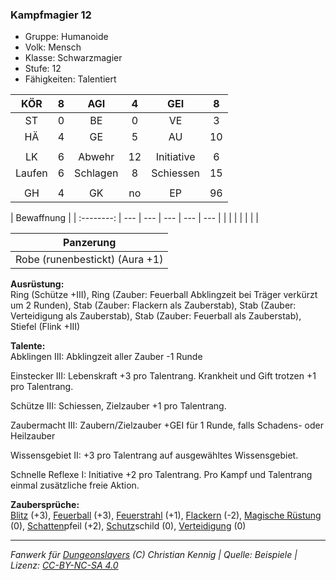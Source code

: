 ### Kampfmagier 12

- Gruppe: Humanoide
- Volk: Mensch
- Klasse: Schwarzmagier
- Stufe: 12
- Fähigkeiten: Talentiert

|  KÖR   |  8  |   AGI    |  4  |    GEI     |  8  |
| :----: | :-: | :------: | :-: | :--------: | :-: |
|   ST   |  0  |    BE    |  0  |     VE     |  3  |
|   HÄ   |  4  |    GE    |  5  |     AU     | 10  |
|        |     |          |     |            |     |
|   LK   |  6  |  Abwehr  | 12  | Initiative |  6  |
| Laufen |  6  | Schlagen |  8  | Schiessen  | 15  |
|        |     |          |     |            |     |
|   GH   |  4  |    GK    | no  |     EP     | 96  |

| Bewaffnung |
| :--------: | --- | --- | --- | --- | --- |
|            |     |     |     |     |     |

|           Panzerung            |
| :----------------------------: |
| Robe (runenbestickt) (Aura +1) |

**Ausrüstung:**  
Ring (Schütze +III), Ring (Zauber: Feuerball Abklingzeit bei Träger verkürzt um 2 Runden), Stab (Zauber: Flackern als Zauberstab), Stab (Zauber: Verteidigung als Zauberstab), Stab (Zauber: Feuerball als Zauberstab), Stiefel (Flink +III)

**Talente:**  
Abklingen III: Abklingzeit aller Zauber -1 Runde

Einstecker III: Lebenskraft +3 pro Talentrang. Krankheit und Gift trotzen +1 pro Talentrang.

Schütze III: Schiessen, Zielzauber +1 pro Talentrang.

Zaubermacht III: Zaubern/Zielzauber +GEI für 1 Runde, falls Schadens- oder Heilzauber

Wissensgebiet II: +3 pro Talentrang auf ausgewähltes Wissensgebiet.

Schnelle Reflexe I: Initiative +2 pro Talentrang. Pro Kampf und Talentrang einmal zusätzliche freie Aktion.

**Zaubersprüche:**  
[Blitz](/grw/zauber/blitz.md) (+3), [Feuerball](/grw/zauber/feuerball.md) (+3), [Feuerstrahl](/grw/zauber/feuerstrahl.md) (+1), [Flackern](/grw/zauber/flackern.md) (-2), [Magische Rüstung](/grw/zauber/magische-ruestung.md) (0), [Schatten](/grw/zauber/schatten.md)pfeil (+2), [Schutz](/fanwerk/zauber/schutz.md)schild (0), [Verteidigung](/grw/zauber/verteidigung.md) (0)

---

_Fanwerk für [Dungeonslayers](https://www.dungeonslayers.net/) (C) Christian Kennig | Quelle: Beispiele | Lizenz: [CC-BY-NC-SA 4.0](https://creativecommons.org/licenses/by-nc-sa/4.0/deed.de)_
